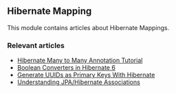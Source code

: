 ## Hibernate Mapping

This module contains articles about Hibernate Mappings.

### Relevant articles

- [Hibernate Many to Many Annotation Tutorial](https://www.baeldung.com/hibernate-many-to-many)
- [Boolean Converters in Hibernate 6](https://www.baeldung.com/java-hibernate-6-boolean-converters)
- [Generate UUIDs as Primary Keys With Hibernate](https://www.baeldung.com/java-hibernate-uuid-primary-key)
- [Understanding JPA/Hibernate Associations](https://www.baeldung.com/jpa-hibernate-associations)
